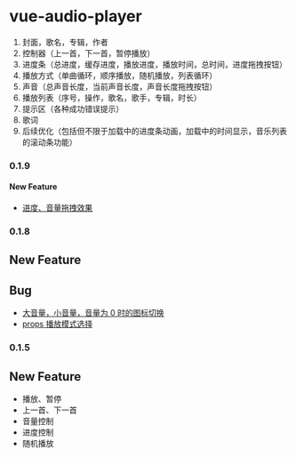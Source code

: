# vue-audio-player

1. 封面，歌名，专辑，作者
2. 控制器（上一首，下一首，暂停播放）
3. 进度条（总进度，缓存进度，播放进度，播放时间，总时间，进度拖拽按钮）
4. 播放方式（单曲循环，顺序播放，随机播放，列表循环）
5. 声音（总声音长度，当前声音长度，声音长度拖拽按钮）
6. 播放列表（序号，操作，歌名，歌手，专辑，时长）
7. 提示区（各种成功错误提示）
8. 歌词
9. 后续优化（包括但不限于加载中的进度条动画，加载中的时间显示，音乐列表的滚动条功能）

### 0.1.9

#### New Feature

- [进度、音量拖拽效果](https://github.com/langnang/vue-audio-player/issues/5)

### 0.1.8

## New Feature

## Bug

- [大音量，小音量，音量为 0 时的图标切换](https://github.com/langnang/vue-audio-player/issues/10)
- [props 播放模式选择](https://github.com/langnang/vue-audio-player/issues/9)

### 0.1.5

## New Feature

- 播放、暂停
- 上一首、下一首
- 音量控制
- 进度控制
- 随机播放
